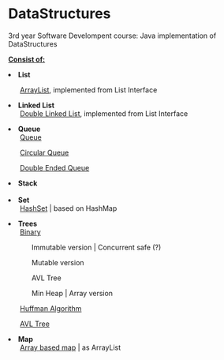 # DataStructures

3rd year Software Develompent course:
Java implementation of DataStructures <br>

<b><u> Consist of: </u></b><br>
<b><li>List </b>
<ul><u>ArrayList</u>, implemented from List Interface</ul></li>
<b><li>Linked List</b>
<ul><u>Double Linked List</u>, implemented from List Interface </ul>
</li>
<li><b>Queue</b>
<ul><u>Queue</u></ul>
<ul><u>Circular Queue</u></ul>
<ul><u>Double Ended Queue</u></ul>
</li>
<b><li>Stack</li><br></b>
<b><li>Set<br></b>
<ul><u>HashSet</u> | based on HashMap</ul></li>
<b><li>Trees</b>
<ul><u>Binary</u>
<ul>Immutable version | Concurrent safe (?)</ul>
<ul>Mutable version</ul>
<ul>AVL Tree</ul>
<ul>Min Heap | Array version</ul>
</ul>
<ul><u>Huffman Algorithm</u></ul>
<ul><u>AVL Tree</u></ul>
</li>
<b><li>Map</b>
<ul><u>Array based map</u> |  as ArrayList </ul>
</li>